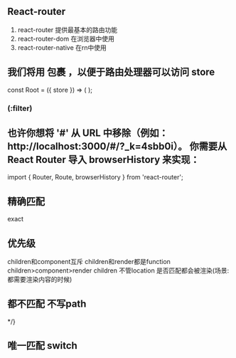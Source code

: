 ## React-router

1. react-router  提供最基本的路由功能
2. react-router-dom 在浏览器中使用
3. react-router-native 在rn中使用


## 我们将用 <Provider /> 包裹 <Router />，以便于路由处理器可以访问 store

const Root = ({ store }) => (
  <Provider store={store}>
    <Router>
      <Route path="/" component={App} />
    </Router>
  </Provider>
);

### (:filter)


<Route path="/(:filter)" component={App} />

## 也许你想将 '#' 从 URL 中移除（例如：http://localhost:3000/#/?_k=4sbb0i）。 你需要从 React Router 导入 browserHistory 来实现：


import { Router, Route, browserHistory } from 'react-router';

<Router history={browserHistory}>
  <Route path="/(:filter)" component={App} />
</Router>

## 精确匹配
exact


## 优先级
children和component互斥
children和render都是function
children>component>render
children 不管location 是否匹配都会被渲染(场景:都需要渲染内容的时候)

##  都不匹配  不写path
<Route component={EmptyPage}></Route> */}

##  唯一匹配  switch